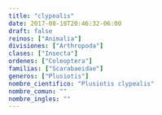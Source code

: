 ```yaml
---
title: "clypealis"
date: 2017-08-18T20:46:32-06:00
draft: false
reinos: ["Animalia"]
divisiones: ["Arthropoda"]
clases: ["Insecta"]
ordenes: ["Coleoptera"]
familias: ["Scarabaeidae"]
generos: ["Plusiotis"]
nombre_cientifico: "Plusiotis clypealis"
nombre_comun: ""
nombre_ingles: ""
---
```


